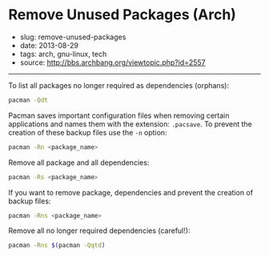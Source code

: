 # Remove Unused Packages (Arch)

- slug: remove-unused-packages
- date: 2013-08-29
- tags: arch, gnu-linux, tech
- source: http://bbs.archbang.org/viewtopic.php?id=2557

-----------------

To list all packages no longer required as dependencies (orphans):

````bash
pacman -Qdt
````

Pacman saves important configuration files when removing certain applications and names them with the extension: `.pacsave`. To prevent the creation of these backup files use the `-n` option:

````bash
pacman -Rn <package_name>
````

Remove all package and all dependencies:

````bash
pacman -Rs <package_name>
````

If you want to remove package, dependencies and prevent the creation of backup files:

````bash
pacman -Rns <package_name>
````

Remove all no longer required dependencies (careful!):

````bash
pacman -Rns $(pacman -Qqtd)
````